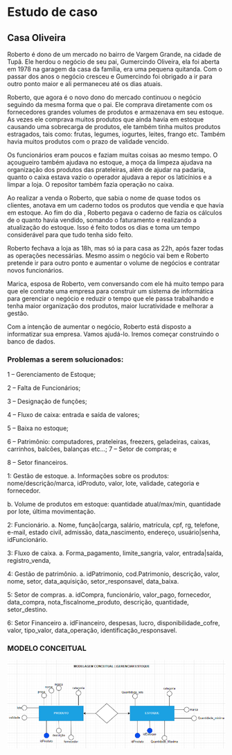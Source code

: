 # Estudo de caso
## Casa Oliveira

Roberto é dono de um mercado no bairro de Vargem Grande, na cidade de Tupã. Ele herdou o negócio de seu pai, Gumercindo Oliveira, ela foi aberta em 1978 na garagem da casa da família, era uma pequena quitanda. Com o passar dos anos o negócio cresceu e Gumercindo foi obrigado a ir para outro ponto maior e ali permaneceu até os dias atuais.

Roberto, que agora é o novo dono do mercado continuou o negócio seguindo da mesma forma que o pai. Ele comprava diretamente com os fornecedores grandes volumes de produtos e armazenava em seu estoque. As vezes ele comprava muitos produtos que ainda havia em estoque causando uma sobrecarga de produtos, ele também tinha muitos produtos estragados, tais como: frutas, legumes, iogurtes, leites, frango etc. Também havia muitos produtos com o prazo de validade vencido.

Os funcionários eram poucos e faziam muitas coisas ao mesmo tempo. O açougueiro também ajudava no estoque, a moça da limpeza ajudava na organização dos produtos das prateleiras, além de ajudar na padaria, quanto o caixa estava vazio o operador ajudava a repor os laticínios e a limpar a loja. O repositor também fazia operação no caixa.

Ao realizar a venda o Roberto, que sabia o nome de quase todos os clientes, anotava em um caderno todos os produtos que vendia e que havia em estoque. Ao fim do dia , Roberto pegava o caderno de fazia os cálculos de o quanto havia vendido, somando o faturamento e realizando a atualização do estoque. Isso é feito todos os dias e toma um tempo considerável para que tudo tenha sido feito.

Roberto fechava a loja as 18h, mas só ia para casa as 22h, após fazer todas as operações necessárias. Mesmo assim o negócio vai bem e Roberto pretende ir para outro ponto e aumentar o volume de negócios e contratar novos funcionários.

Marica, esposa de Roberto, vem conversando com ele há muito tempo para que ele contrate uma empresa para construir um sistema de informática para gerenciar o negócio e reduzir o tempo que ele passa trabalhando e tenha maior organização dos produtos, maior lucratividade e melhorar a gestão.

Com a intenção de aumentar o negócio, Roberto está disposto a informatizar sua empresa. Vamos ajudá-lo. Iremos começar construindo o banco de dados. 

### Problemas a serem solucionados:
1 – Gerenciamento de Estoque;

2 – Falta de Funcionários;

3 – Designação de funções;

4 – Fluxo de caixa: entrada e saída de valores;

5 – Baixa no estoque;

6 – Patrimônio: computadores, prateleiras, freezers,
 geladeiras, caixas, carrinhos, balcões, balanças etc...;
7 – Setor de compras; e

8 – Setor financeiros.


1: Gestão de estoque.
a.	Informações sobre os produtos: nome/descrição/marca, idProduto, valor, lote, validade, categoria e fornecedor.

b.	Volume de produtos em estoque: quantidade atual/max/min, quantidade por lote, última movimentação.

2: Funcionário.
a.	Nome, função|carga, salário, matrícula, cpf, rg, telefone, e-mail, estado civil, admissão, data_nascimento, endereço, usuário|senha, idFuncionário.

3: Fluxo de caixa.
a.	Forma_pagamento, limite_sangria, valor, entrada|saída, registro_venda, 

4: Gestão de patrimônio.
a.	idPatrimonio, cod.Patrimonio, descrição, valor, nome, setor, data_aquisição, setor_responsavel, data_baixa.

5: Setor de compras.
a.	idCompra, funcionário, valor_pago, fornecedor, data_compra, nota_fiscalnome_produto, descrição, quantidade, setor_destino.

6: Setor Financeiro
	a.   idFinanceiro, despesas, lucro, disponibilidade_cofre, valor, tipo_valor, data_operação, identificação_responsavel.

### MODELO CONCEITUAL
!['Diagrama do modelo conceitual'](./diagrama.png)